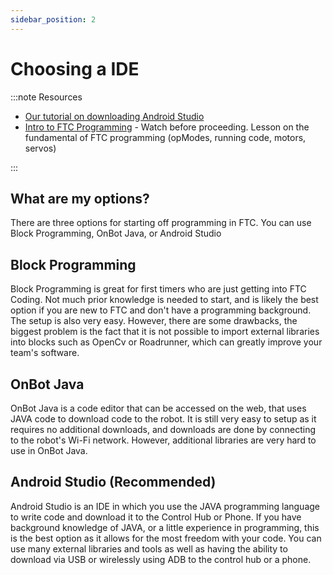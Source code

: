 ```yaml
---
sidebar_position: 2
---
```

# Choosing a IDE 
:::note Resources

* [Our tutorial on downloading Android Studio](https://www.youtube.com/watch?v=ig9YUI4wu6c&t=50s)
* [Intro to FTC Programming](https://www.youtube.com/watch?v=CdcpNZzekb0&t=438s) - Watch before proceeding. Lesson on the fundamental of FTC programming (opModes, running code, motors, servos)

:::


## What are my options?

There are three options for starting off programming in FTC. You can use Block Programming, OnBot Java, or Android Studio

## Block Programming

Block Programming is great for first timers who are just getting into FTC Coding. Not much prior knowledge is needed to start, and is likely the best option if you are new to FTC and don't have a programming background. The setup is also very easy. However, there are some drawbacks, the biggest problem is the fact that it is not possible to import external libraries into blocks such as OpenCv or Roadrunner, which can greatly improve your team's software.

## OnBot Java

OnBot Java is a code editor that can be accessed on the web, that uses JAVA code to download code to the robot. It is still very easy to setup as it requires no additional downloads, and downloads are done by connecting to the robot's Wi-Fi network. However, additional libraries are very hard to use in OnBot Java.

## Android Studio (Recommended)
Android Studio is an IDE in which you use the JAVA programming language to write code and download it to the Control Hub or Phone. If you have background knowledge of JAVA, or a little experience in programming, this is the best option as it allows for the most freedom with your code. You can use many external libraries and tools as well as having the ability to download via USB or wirelessly using ADB to the control hub or a phone.
